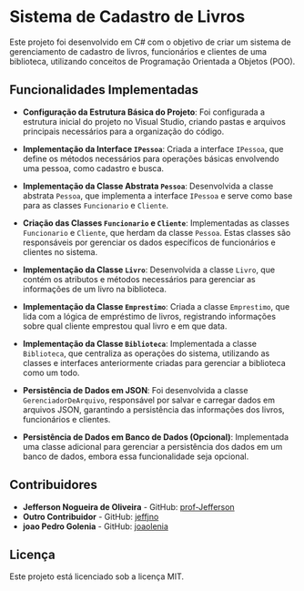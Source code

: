 # Sistema de Cadastro de Livros

Este projeto foi desenvolvido em C# com o objetivo de criar um sistema de gerenciamento de cadastro de livros, funcionários e clientes de uma biblioteca, utilizando conceitos de Programação Orientada a Objetos (POO).

## Funcionalidades Implementadas

- **Configuração da Estrutura Básica do Projeto**: Foi configurada a estrutura inicial do projeto no Visual Studio, criando pastas e arquivos principais necessários para a organização do código.

- **Implementação da Interface `IPessoa`**: Criada a interface `IPessoa`, que define os métodos necessários para operações básicas envolvendo uma pessoa, como cadastro e busca.

- **Implementação da Classe Abstrata `Pessoa`**: Desenvolvida a classe abstrata `Pessoa`, que implementa a interface `IPessoa` e serve como base para as classes `Funcionario` e `Cliente`.

- **Criação das Classes `Funcionario` e `Cliente`**: Implementadas as classes `Funcionario` e `Cliente`, que herdam da classe `Pessoa`. Estas classes são responsáveis por gerenciar os dados específicos de funcionários e clientes no sistema.

- **Implementação da Classe `Livro`**: Desenvolvida a classe `Livro`, que contém os atributos e métodos necessários para gerenciar as informações de um livro na biblioteca.

- **Implementação da Classe `Emprestimo`**: Criada a classe `Emprestimo`, que lida com a lógica de empréstimo de livros, registrando informações sobre qual cliente emprestou qual livro e em que data.

- **Implementação da Classe `Biblioteca`**: Implementada a classe `Biblioteca`, que centraliza as operações do sistema, utilizando as classes e interfaces anteriormente criadas para gerenciar a biblioteca como um todo.

- **Persistência de Dados em JSON**: Foi desenvolvida a classe `GerenciadorDeArquivo`, responsável por salvar e carregar dados em arquivos JSON, garantindo a persistência das informações dos livros, funcionários e clientes.

- **Persistência de Dados em Banco de Dados (Opcional)**: Implementada uma classe adicional para gerenciar a persistência dos dados em um banco de dados, embora essa funcionalidade seja opcional.

## Contribuidores

- **Jefferson Nogueira de Oliveira** - GitHub: [prof-Jefferson](https://github.com/prof-Jefferson)
- **Outro Contribuidor** - GitHub: [jeffjno](https://github.com/jeffjno)
- **joao Pedro Golenia** -  GitHub: [joaolenia](https://github.com/joaolenia)

## Licença

Este projeto está licenciado sob a licença MIT.
